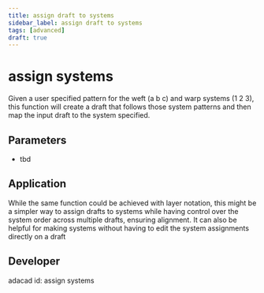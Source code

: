 ```yaml
---
title: assign draft to systems
sidebar_label: assign draft to systems
tags: [advanced]
draft: true
---
```

# assign systems
Given a user specified pattern for the weft (a b c) and warp systems (1 2 3), this function will create a draft that follows those system patterns and then map the input draft to the system specified. 

<!--![file](./img/assign systems.png)-->


## Parameters
- tbd

## Application
While the same function could be achieved with layer notation, this might be a simpler way to assign drafts to systems while having control over the system order across multiple drafts, ensuring alignment. It can also be helpful for making systems without having to edit the system assignments directly on a draft
## Developer
adacad id: assign systems
